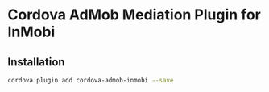 # Cordova AdMob Mediation Plugin for InMobi

## Installation

```sh
cordova plugin add cordova-admob-inmobi --save
```
